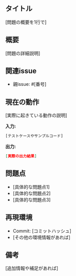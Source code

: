 ## タイトル
[問題の概要を1行で]

## 概要
[問題の詳細説明]

## 関連issue
- 親issue: #[番号]

## 現在の動作
[実際に起きている動作の説明]

**入力:**
```javascript
[テストケースやサンプルコード]
```

**出力:**
```json
[実際の出力結果]
```

## 問題点
- [具体的な問題点1]
- [具体的な問題点2]
- [具体的な問題点3]

## 再現環境
- Commit: [コミットハッシュ]
- [その他の環境情報があれば]

## 備考
[追加情報や補足があれば]